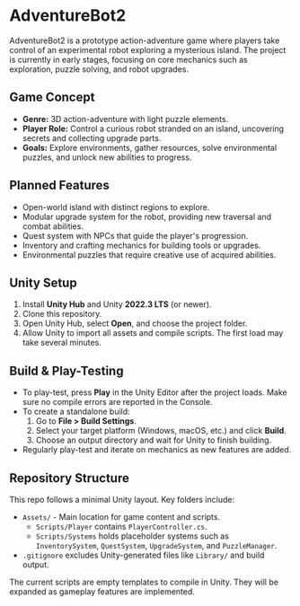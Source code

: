 # AdventureBot2

AdventureBot2 is a prototype action-adventure game where players take control of an experimental robot exploring a mysterious island. The project is currently in early stages, focusing on core mechanics such as exploration, puzzle solving, and robot upgrades.

## Game Concept
- **Genre:** 3D action-adventure with light puzzle elements.
- **Player Role:** Control a curious robot stranded on an island, uncovering secrets and collecting upgrade parts.
- **Goals:** Explore environments, gather resources, solve environmental puzzles, and unlock new abilities to progress.

## Planned Features
- Open-world island with distinct regions to explore.
- Modular upgrade system for the robot, providing new traversal and combat abilities.
- Quest system with NPCs that guide the player's progression.
- Inventory and crafting mechanics for building tools or upgrades.
- Environmental puzzles that require creative use of acquired abilities.

## Unity Setup
1. Install **Unity Hub** and Unity **2022.3 LTS** (or newer).
2. Clone this repository.
3. Open Unity Hub, select **Open**, and choose the project folder.
4. Allow Unity to import all assets and compile scripts. The first load may take several minutes.

## Build & Play-Testing
- To play-test, press **Play** in the Unity Editor after the project loads. Make sure no compile errors are reported in the Console.
- To create a standalone build:
  1. Go to **File > Build Settings**.
  2. Select your target platform (Windows, macOS, etc.) and click **Build**.
  3. Choose an output directory and wait for Unity to finish building.
- Regularly play-test and iterate on mechanics as new features are added.


## Repository Structure
This repo follows a minimal Unity layout. Key folders include:

- `Assets/` - Main location for game content and scripts.
  - `Scripts/Player` contains `PlayerController.cs`.
  - `Scripts/Systems` holds placeholder systems such as `InventorySystem`,
    `QuestSystem`, `UpgradeSystem`, and `PuzzleManager`.
- `.gitignore` excludes Unity-generated files like `Library/` and build output.

The current scripts are empty templates to compile in Unity. They will be
expanded as gameplay features are implemented.
